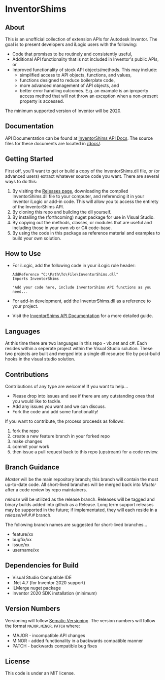# InventorShims

## About

This is an unofficial collection of extension APIs for Autodesk Inventor.  The goal is to present developers and iLogic users with the following:

* Code that promises to be routinely and consistently useful,
* Additional API functionality that is not included in Inventor's public APIs, or
* Improved functionality of stock API objects/methods.  This may include:
  * simplified access to API objects, functions, and values,
  * functions designed to reduce boilerplate code,
  * more advanced management of API objects, and
  * better error handling outcomes.  E.g. an example is an iproperty access method that will not throw an exception when a non-present property is accessed.

The minimum supported version of Inventor will be 2020.

## Documentation

API Documentation can be found at [InventorShims API Docs](https://inventorcode.github.io/InventorShims/).  The source files for these documents are located in [/docs/](https://github.com/InventorCode/InventorShims/tree/master/docs).

## Getting Started

First off, you'll want to get or build a copy of the InventorShims.dll file, or (or advanced users) extract whatever source code you want.  There are several ways to do this:

1. By visiting the [Releases page](https://github.com/InventorCode/InventorShims/releases), downloading the compiled InventorShims.dll file to your computer, and referencing it in your Inventor iLogic or add-in code.  This will allow you to access the entirety of the InventorShims API.
2. By cloning this repo and building the dll yourself.
3. By installing the (forthcoming) nuget package for use in Visual Studio.
4. By copying out the methods, classes, or modules that are useful and including those in your own vb or C# code-base.
5. By using the code in this package as reference material and examples to build your own solution.

## How to Use

* For iLogic, add the following code in your iLogic rule header:

    ```VB
    AddReference "C:\Path\To\File\InventorShims.dll"
    Imports InventorShims
    
    'Add your code here, include InventorShims API functions as you need...
    ```
* For add-in development, add the InventorShims.dll as a reference to your project.
* Visit the [InventorShims API Documentation](https://inventorcode.github.io/InventorShims/) for a more detailed guide.

## Languages

At this time there are two languages in this repo - vb.net and c#.  Each resides within a seperate project within the Visual Studio solution. These two projects are built and merged into a single dll resource file by post-build hooks in the visual studio solution.

## Contributions

Contributions of any type are welcome!  If you want to help...

* Please drop into issues and see if there are any outstanding ones that you would like to tackle.
* Add any issues you want and we can discuss.
* Fork the code and add some functionality!

If you want to contribute, the process proceeds as follows:

1. fork the repo
2. create a new feature branch in your forked repo
3. make changes
4. commit your work
5. then issue a pull request back to this repo (upstream) for a code review.

## Branch Guidance

*Master* will be the main repository branch; this branch will contain the most up-to-date code.  All short-lived branches will be merged back into *Master* after a code review by repo maintainers.

*release* will be utilized as the release branch.  Releases will be tagged and binary builds added into github as a Release.  Long term support releases may be supported in the future; if implementated, they will each reside in a *release/v#.#.#* branch.

The following branch names are suggested for short-lived branches...

* feature/xx
* bugfix/xx
* issue/xx
* username/xx

## Dependencies for Build

* Visual Studio Compatible IDE
* .Net 4.7 (for Inventor 2020 support)
* ILMerge nuget package
* Inventor 2020 SDK installation (minimum)

## Version Numbers

Versioning will follow [Sematic Versioning](https://semver.org/).  The version numbers will follow the format `MAJOR.MINOR.PATCH` where:

* MAJOR - incompatible API changes
* MINOR - added functionality in a backwards compatible manner
* PATCH - backwards compatible bug fixes

## License

This code is under an MIT license.
